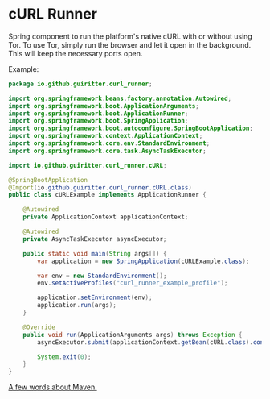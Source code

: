# cURL Runner

Spring component to run the platform's native cURL with or without using Tor. To use Tor, simply run the browser and let it open in the background. This will keep the necessary ports open.

Example:

```java
package io.github.guiritter.curl_runner;

import org.springframework.beans.factory.annotation.Autowired;
import org.springframework.boot.ApplicationArguments;
import org.springframework.boot.ApplicationRunner;
import org.springframework.boot.SpringApplication;
import org.springframework.boot.autoconfigure.SpringBootApplication;
import org.springframework.context.ApplicationContext;
import org.springframework.core.env.StandardEnvironment;
import org.springframework.core.task.AsyncTaskExecutor;

import io.github.guiritter.curl_runner.cURL;

@SpringBootApplication
@Import(io.github.guiritter.curl_runner.cURL.class)
public class cURLExample implements ApplicationRunner {

	@Autowired
	private ApplicationContext applicationContext;

	@Autowired
	private AsyncTaskExecutor asyncExecutor;

	public static void main(String args[]) {
		var application = new SpringApplication(cURLExample.class);

		var env = new StandardEnvironment();
		env.setActiveProfiles("curl_runner_example_profile");

		application.setEnvironment(env);
		application.run(args);
	}

	@Override
	public void run(ApplicationArguments args) throws Exception {
		asyncExecutor.submit(applicationContext.getBean(cURL.class).configure("C:\\...\\file.extension", "http://...", false)).get();

		System.exit(0);
	}
}
```

[A few words about Maven.](https://gist.github.com/GuiRitter/1834bd024756e08ab422026a7cd24605)
